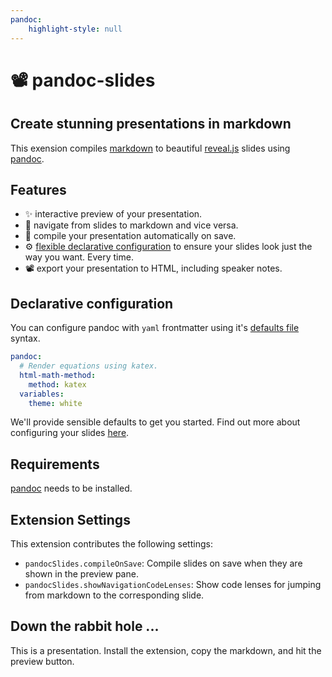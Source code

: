 ```yaml
---
pandoc:
    highlight-style: null
---
```


# 📽️ pandoc-slides

## Create stunning presentations in markdown

This exension compiles [markdown](https://commonmark.org) to beautiful [reveal.js](https://revealjs.com) slides using [pandoc](https://pandoc.org).

## Features

- ✨ interactive preview of your presentation.
- 🧭 navigate from slides to markdown and vice versa.
- 💾 compile your presentation automatically on save.
- ⚙️ [flexible declarative configuration](#declarative-configuration) to ensure your slides look just the way you want. Every time.
- 📽️ export your presentation to HTML, including speaker notes.

## Declarative configuration

You can configure pandoc with `yaml` frontmatter using it's [defaults file](https://pandoc.org/MANUAL.html#defaults-files) syntax.
```yaml
pandoc:
  # Render equations using katex.
  html-math-method:
    method: katex
  variables:
    theme: white
```
We'll provide sensible defaults to get you started. Find out more about configuring your slides [here](https://pandoc.org/MANUAL.html#styling-the-slides).

## Requirements

[pandoc](https://pandoc.org/installing.html) needs to be installed.

## Extension Settings

This extension contributes the following settings:

- `pandocSlides.compileOnSave`: Compile slides on save when they are shown in the preview pane.
- `pandocSlides.showNavigationCodeLenses`: Show code lenses for jumping from markdown to the corresponding slide.

## Down the rabbit hole ...

This is a presentation. Install the extension, copy the markdown, and hit the preview button.
